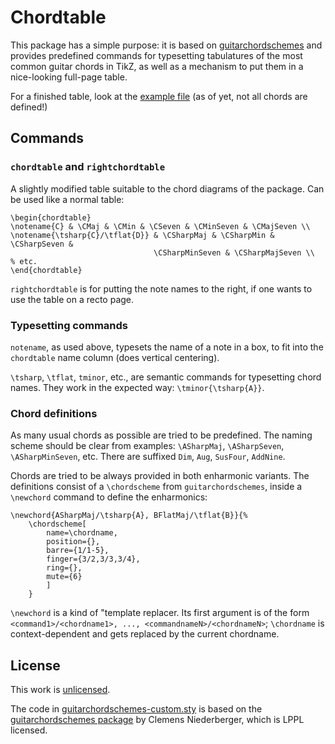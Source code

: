 # Chordtable

This package has a simple purpose: it is based
on [guitarchordschemes](https://www.ctan.org/pkg/guitarchordschemes) and provides predefined
commands for typesetting tabulatures of the most common guitar chords in TikZ, as well as a
mechanism to put them in a nice-looking full-page table.

For a finished table, look at the [example file](./examples.pdf) (as of yet, not all chords are
defined!)

## Commands

### `chordtable` and `rightchordtable`
A slightly modified table suitable to the chord diagrams of the package.  Can be used like a normal
table:
  
	\begin{chordtable}
	\notename{C} & \CMaj & \CMin & \CSeven & \CMinSeven & \CMajSeven \\
	\notename{\tsharp{C}/\tflat{D}} & \CSharpMaj & \CSharpMin & \CSharpSeven &
	                                \CSharpMinSeven & \CSharpMajSeven \\
    % etc.
	\end{chordtable}
	
`rightchordtable` is for putting the note names to the right, if one wants to use the table on a
recto page.

### Typesetting commands

`notename`, as used above, typesets the name of a note in a box, to fit into the `chordtable` name
column (does vertical centering).
  
`\tsharp`, `\tflat`, `tminor`, etc., are semantic commands for typesetting chord names. They work in
the expected way: `\tminor{\tsharp{A}}`.


### Chord definitions

As many usual chords as possible are tried to be predefined. The naming scheme should be clear from
examples: `\ASharpMaj`, `\ASharpSeven`, `\ASharpMinSeven`, etc. There are suffixed `Dim`, `Aug`,
`SusFour`, `AddNine`.

Chords are tried to be always provided in both enharmonic variants. The definitions consist of a
`\chordscheme` from `guitarchordschemes`, inside a `\newchord` command to define the enharmonics:

	\newchord{ASharpMaj/\tsharp{A}, BFlatMaj/\tflat{B}}{%
		\chordscheme[
			name=\chordname,
			position={},
			barre={1/1-5},
			finger={3/2,3/3,3/4},
			ring={},
			mute={6}
			]
		}
		
`\newchord` is a kind of "template replacer. Its first argument is of the form
`<command1>/<chordname1>, ..., <commandnameN>/<chordnameN>`; `\chordname` is context-dependent and
gets replaced by the current chordname.

## License

This work is [unlicensed](http://unlicense.org/). 

The code in [guitarchordschemes-custom.sty](./guitarchordschemes-custom.sty) is based on
the [guitarchordschemes package](https://www.ctan.org/pkg/guitarchordschemes) by Clemens
Niederberger, which is LPPL licensed.
